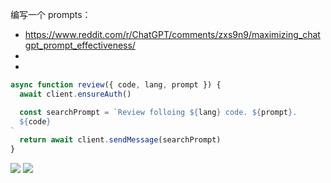 
<div grid="~ cols-1 gap-0">
<div>
<Transform :scale="0.8">

编写一个 prompts：
- https://www.reddit.com/r/ChatGPT/comments/zxs9n9/maximizing_chatgpt_prompt_effectiveness/
- <GithubLink url="https://github.com/f/awesome-chatgpt-prompts" title="awesome-chatgpt-prompts"/>
- <GithubLink url="https://github.com/PlexPt/awesome-chatgpt-prompts-zh" title="awesome-chatgpt-prompts 中文版" />

```js
async function review({ code, lang, prompt }) {
  await client.ensureAuth()

  const searchPrompt = `Review folloing ${lang} code. ${prompt}.
  ${code}
`
  return await client.sendMessage(searchPrompt)
}
```

</Transform>
</div>
<div>
<img mx-auto src="/chatgpt-demo2.jpg" w="75%" h="~" />
<img mx-auto src="/chatgpt-demo3.jpg" w="75%" h="~" />
</div>
</div >

